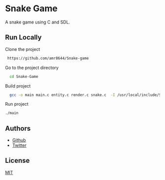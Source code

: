 
# Snake Game

A snake game using C and SDL.
## Run Locally

Clone the project

```bash
 https://github.com/amr8644/Snake-game
```

Go to the project directory

```bash
  cd Snake-Game
```


Build project

```bash
  gcc -o main main.c entity.c render.c snake.c  -I /usr/local/include/SDL2 -L /usr/local/lib -lSDL2 -lSDL2_image

```

Run project

```bash
./main
```

## Authors

- [Github](https://github.com/amr8644)
- [Twitter](https://twitter.com/ashebo_amr)



## License

[MIT](https://choosealicense.com/licenses/mit/)

